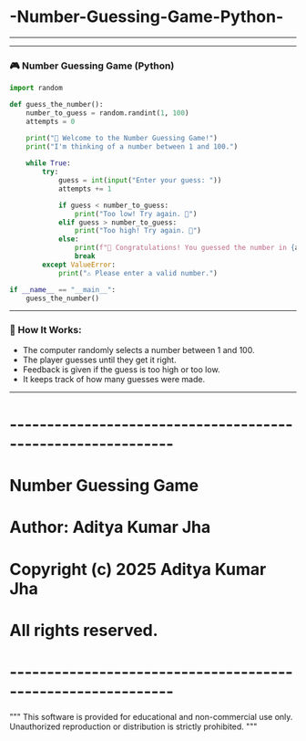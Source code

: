# -Number-Guessing-Game-Python-
---------------------------------------------------------------------------------------------------------------------------------------------------------------------

---

### 🎮 Number Guessing Game (Python)

```python
import random

def guess_the_number():
    number_to_guess = random.randint(1, 100)
    attempts = 0

    print("🎉 Welcome to the Number Guessing Game!")
    print("I'm thinking of a number between 1 and 100.")
    
    while True:
        try:
            guess = int(input("Enter your guess: "))
            attempts += 1

            if guess < number_to_guess:
                print("Too low! Try again. 🔽")
            elif guess > number_to_guess:
                print("Too high! Try again. 🔼")
            else:
                print(f"🎯 Congratulations! You guessed the number in {attempts} attempts.")
                break
        except ValueError:
            print("⚠️ Please enter a valid number.")

if __name__ == "__main__":
    guess_the_number()
```

---

### 🧠 How It Works:

* The computer randomly selects a number between 1 and 100.
* The player guesses until they get it right.
* Feedback is given if the guess is too high or too low.
* It keeps track of how many guesses were made.

---

# ------------------------------------------------------------
# Number Guessing Game
# Author: Aditya Kumar Jha
# Copyright (c) 2025 Aditya Kumar Jha
# All rights reserved.
# ------------------------------------------------------------

"""
This software is provided for educational and non-commercial use only.
Unauthorized reproduction or distribution is strictly prohibited.
"""

